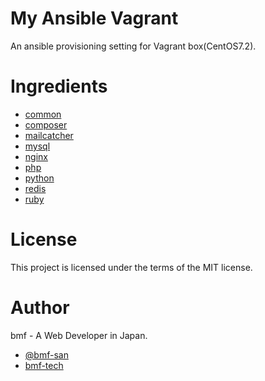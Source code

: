 # My Ansible Vagrant
An ansible provisioning setting for Vagrant box(CentOS7.2).

# Ingredients
+ [common]()
+ [composer]()
+ [mailcatcher]()
+ [mysql]()
+ [nginx]()
+ [php]()
+ [python]()
+ [redis]()
+ [ruby]()

# License
This project is licensed under the terms of the MIT license.

# Author
bmf - A Web Developer in Japan.
* [@bmf-san](https://twitter.com/bmf_san)
* [bmf-tech](http://bmf-tech.com/)
